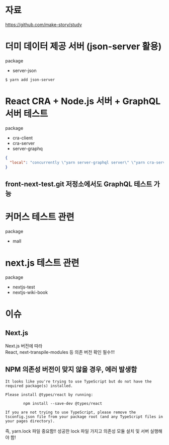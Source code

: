 # 자료

https://github.com/make-story/study

# 더미 데이터 제공 서버 (json-server 활용)

package

- server-json

```
$ yarn add json-server
```

# React CRA + Node.js 서버 + GraphQL 서버 테스트

package

- cra-client
- cra-server
- server-graphq

```json
{
  "local": "concurrently \"yarn server-graphql server\" \"yarn cra-server start\" \"yarn cra-client start\""
}
```

## front-next-test.git 저정소에서도 GraphQL 테스트 가능

# 커머스 테스트 관련

package

- mall

# next.js 테스트 관련

package

- nextjs-test
- nextjs-wiki-book

# 이슈

## Next.js

Next.js 버전에 따라  
React, next-transpile-modules 등 의존 버전 확인 필수!!!

## NPM 의존성 버전이 맞지 않을 경우, 에러 발생함

```
It looks like you're trying to use TypeScript but do not have the required package(s) installed.

Please install @types/react by running:

        npm install --save-dev @types/react

If you are not trying to use TypeScript, please remove the tsconfig.json file from your package root (and any TypeScript files in your pages directory).
```

즉, yarn.lock 파일 중요함!! 성공한 lock 파일 가지고 의존성 모듈 설치 및 서버 실행해야 함!
